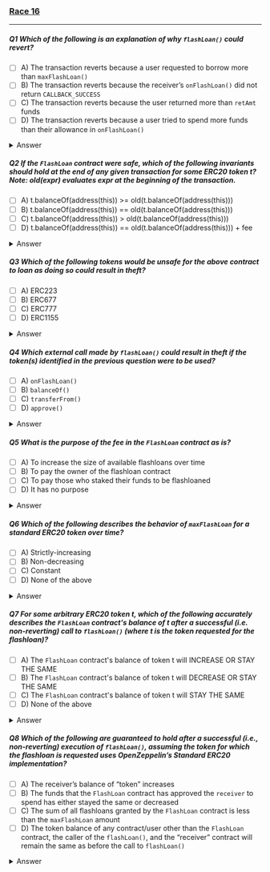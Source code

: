 ### [Race 16](https://ventral.digital/posts/2023/4/1/race-16-of-the-secureum-bootcamp-epoch-infinity)

---

##### Q1 Which of the following is an explanation of why `flashLoan()` could revert? 
- [ ] A) The transaction reverts because a user requested to borrow more than `maxFlashLoan()` 
- [ ] B) The transaction reverts because the receiver’s `onFlashLoan()` did not return `CALLBACK_SUCCESS` 
- [ ] C) The transaction reverts because the user returned more than `retAmt` funds 
- [ ] D) The transaction reverts because a user tried to spend more funds than their allowance in `onFlashLoan()`
<details>
<summary>Answer</summary>
A,B,D
<p>
A. Is implicitly checked in the require with message "Too many funds requested"<br>
B. Is explicitly checked in the require with message "Callback failed"<br>
C. The user may return more but not less than _retAmt_<br>
D. An ERC20 _transferFrom()_ would revert in that case
</p>
</details> 

##### Q2 If the `FlashLoan` contract were safe, which of the following invariants should hold at the end of any given transaction for some ERC20 token t? Note: old(expr) evaluates expr at the beginning of the transaction.
- [ ] A) t.balanceOf(address(this)) >= old(t.balanceOf(address(this))) 
- [ ] B) t.balanceOf(address(this)) == old(t.balanceOf(address(this))) 
- [ ] C) t.balanceOf(address(this)) > old(t.balanceOf(address(this))) 
- [ ] D) t.balanceOf(address(this)) == old(t.balanceOf(address(this))) + fee
<details>
<summary>Answer</summary>
A
<p>
For the flashloan to be safe, the contract's token balance must be maintained no matter which function is called. It must be (A) because flashloan will cause the token balance to either increase or stay the same (depending on fee) and all other functions should maintain token balances
</p>
</details> 

##### Q3 Which of the following tokens would be unsafe for the above contract to loan as doing so could result in theft?
- [ ] A) ERC223 
- [ ] B) ERC677 
- [ ] C) ERC777 
- [ ] D) ERC1155 
<details>
<summary>Answer</summary>
C
<p>
This can be attacked by ERC20 contracts with sender-callbacks in _transferFrom()_. ERC777 and ERC1155 are the only ones with callbacks. But ERC1155 will revert as its APIs doesn't match the ones in the flashloan contract, even even then, it would only have receiver-callbacks.
</p>
</details> 

##### Q4 Which external call made by `flashLoan()` could result in theft if the token(s) identified in the previous question were to be used?
- [ ] A) `onFlashLoan()` 
- [ ] B) `balanceOf()` 
- [ ] C) `transferFrom()` 
- [ ] D) `approve()` 
<details>
<summary>Answer</summary>
C
<p>
ERC777 tokens have potentially dangerous callbacks on _transfer()_/_transferFrom()_ that can result in theft.
</p>
</details> 

##### Q5 What is the purpose of the fee in the `FlashLoan` contract as is?
- [ ] A) To increase the size of available flashloans over time 
- [ ] B) To pay the owner of the flashloan contract 
- [ ] C) To pay those who staked their funds to be flashloaned 
- [ ] D) It has no purpose
<details>
<summary>Answer</summary>
A
<p>
In the current _FlashLoan_ contract, as it is, the sole purpose of the fee is to increase the available funds to loan.
</p>
</details> 

##### Q6 Which of the following describes the behavior of `maxFlashLoan` for a standard ERC20 token over time?
- [ ] A) Strictly-increasing 
- [ ] B) Non-decreasing 
- [ ] C) Constant 
- [ ] D) None of the above
<details>
<summary>Answer</summary>
B
<p>
Can't be A since fee may be 0. It could still increase from people injecting tokens, but it may never decrease.
</p>
</details> 

##### Q7 For some arbitrary ERC20 token t, which of the following accurately describes the `FlashLoan` contract's balance of t after a successful (i.e. non-reverting) call to `flashLoan()` (where t is the token requested for the flashloan)?
- [ ] A) The `FlashLoan` contract's balance of token t will INCREASE OR STAY THE SAME 
- [ ] B) The `FlashLoan` contract's balance of token t will DECREASE OR STAY THE SAME 
- [ ] C) The `FlashLoan` contract's balance of token t will STAY THE SAME 
- [ ] D) None of the above
<details>
<summary>Answer</summary>
D
<p>
_flashLoan()_ can hypothetically finish successfully with any token that implements the ERC20 interface, even if it is a bogus implementation. Therefore, there are no guarantees on the output of _IERC20(token).balanceOf(user)._
</p>
</details> 

##### Q8 Which of the following are guaranteed to hold after a successful (i.e., non-reverting) execution of `flashLoan()`, assuming the token for which the flashloan is requested uses OpenZeppelin’s Standard ERC20 implementation?
- [ ] A) The receiver’s balance of “token” increases 
- [ ] B) The funds that the `FlashLoan` contract has approved the `receiver` to spend has either stayed the same or decreased 
- [ ] C) The sum of all flashloans granted by the `FlashLoan` contract is less than the `maxFlashLoan` amount 
- [ ] D) The token balance of any contract/user other than the `FlashLoan` contract, the caller of the `flashLoan()`, and the “receiver” contract will remain the same as before the call to `flashLoan()`
<details>
<summary>Answer</summary>
B
<p>
A. The token balance of the receiver could increase, decrease, or remain the same in the call to _onFlashLoan()_<br>
B. This is ensured by the last if-statement<br>
C. _maxFlashLoan_ has no relationship to the sum of all flashloans<br>
D. Other user token balances could be adjusted in the call to _onFlashLoan()_
</p>
</details> 